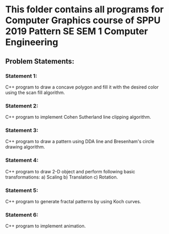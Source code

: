 # This folder contains all programs for Computer Graphics course of SPPU 2019 Pattern SE SEM 1 Computer Engineering

## Problem Statements:
### Statement 1:
C++ program to draw a concave polygon and fill it with the desired color using the scan fill algorithm.

### Statement 2:
C++ program to implement Cohen Sutherland line clipping algorithm.

### Statement 3:
C++ program to draw a pattern using DDA line and Bresenham's circle drawing algorithm.

### Statement 4:
C++ program to draw 2-D object and perform following basic transformations: a) Scaling b) Translation c) Rotation.

### Statement 5:
C++ program to generate fractal patterns by using Koch curves.

### Statement 6:
C++ program to implement animation.
